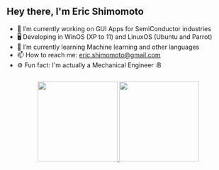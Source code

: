 ## Hey there, I'm Eric Shimomoto


- 🔭 I’m currently working on GUI Apps for SemiConductor industries
- 🖥️ Developing in WinOS (XP to 11) and LinuxOS (Ubuntu and Parrot) 
- 🌱 I’m currently learning Machine learning and other languages
- 📫 How to reach me: eric.shimomoto@gmail.com
- ⚙️ Fun fact: I'm actually a Mechanical Engineer :B

##
<div align="center">
  <a href="https://github.com/EricShimomoto">
  <img height="180em" src="https://github-readme-stats.vercel.app/api?username=EricShimomoto&show_icons=true&theme=algolia&include_all_commits=true&count_private=true"/>
  <img height="180em" src="https://github-readme-stats.vercel.app/api/top-langs/?username=EricShimomoto&layout=compact&langs_count=7&theme=algolia"/>
</div>


